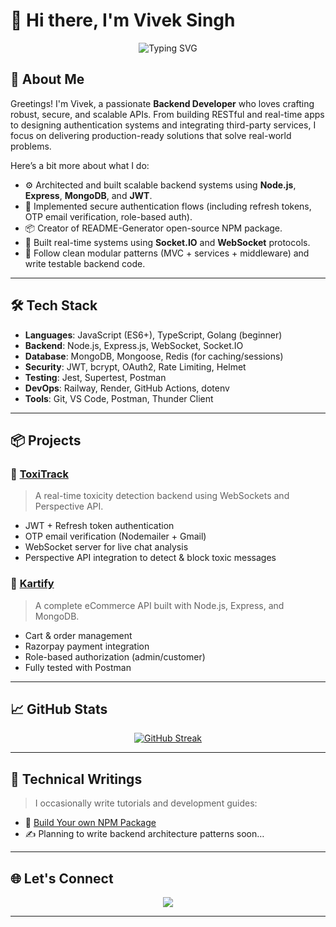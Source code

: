 # 👋 Hi there, I'm Vivek Singh

<p align="center">
  <img src="https://readme-typing-svg.herokuapp.com?font=Fira+Code&weight=500&size=25&pause=1000&color=00FFCC&center=true&vCenter=true&width=500&lines=Backend+Developer;Node.js+%7C+Express+%7C+MongoDB;API+Architect+%26+System+Designer;Real-Time+App+Builder;Lifelong+Learner" alt="Typing SVG">
</p>

## 🚀 About Me

Greetings! I'm Vivek, a passionate **Backend Developer** who loves crafting robust, secure, and scalable APIs. From building RESTful and real-time apps to designing authentication systems and integrating third-party services, I focus on delivering production-ready solutions that solve real-world problems.

Here’s a bit more about what I do:
- ⚙️ Architected and built scalable backend systems using **Node.js**, **Express**, **MongoDB**, and **JWT**.
- 🔐 Implemented secure authentication flows (including refresh tokens, OTP email verification, role-based auth).
- 📦 Creator of README-Generator open-source NPM package.
- 📡 Built real-time systems using **Socket.IO** and **WebSocket** protocols.
- 📁 Follow clean modular patterns (MVC + services + middleware) and write testable backend code.

---

## 🛠️ Tech Stack

- **Languages**: JavaScript (ES6+), TypeScript, Golang (beginner)
- **Backend**: Node.js, Express.js, WebSocket, Socket.IO
- **Database**: MongoDB, Mongoose, Redis (for caching/sessions)
- **Security**: JWT, bcrypt, OAuth2, Rate Limiting, Helmet
- **Testing**: Jest, Supertest, Postman
- **DevOps**: Railway, Render, GitHub Actions, dotenv
- **Tools**: Git, VS Code, Postman, Thunder Client

---

## 📦 Projects

### 🧠 [ToxiTrack](https://github.com/bettercodevivek/toxitrack)
> A real-time toxicity detection backend using WebSockets and Perspective API.

- JWT + Refresh token authentication
- OTP email verification (Nodemailer + Gmail)
- WebSocket server for live chat analysis
- Perspective API integration to detect & block toxic messages

### 🛒 [Kartify](https://github.com/bettercodevivek/kartify)
> A complete eCommerce API built with Node.js, Express, and MongoDB.

- Cart & order management
- Razorpay payment integration
- Role-based authorization (admin/customer)
- Fully tested with Postman

---

## 📈 GitHub Stats

<p align="center">
  <a href="https://git.io/streak-stats"><img src="https://streak-stats.demolab.com?user=bettercodevivek&theme=tokyonight" alt="GitHub Streak" /></a>
</p>

---

## 📖 Technical Writings

> I occasionally write tutorials and development guides:

- 📘 [Build Your own NPM Package](https://medium.com/@viveksingh05/from-code-to-package-publishing-your-react-component-on-npm-656b7af921cc)
- ✍️ Planning to write backend architecture patterns soon…

---

## 🌐 Let's Connect

<p align="center">
  <a href="https://www.linkedin.com/in/vivek-singh-77849329a/"><img src="https://img.shields.io/badge/LinkedIn-Vivek%20Singh-blue?style=for-the-badge&logo=linkedin"></a>
</p>

---
